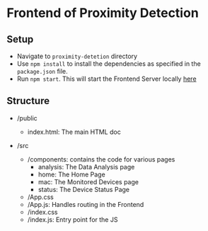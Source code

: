# Frontend of Proximity Detection

## Setup
- Navigate to `proximity-detetion` directory
- Use `npm install` to install the dependencies as specified in the `package.json` file.
- Run `npm start`. This will start the Frontend Server locally [here](http://localhost:3000)

## Structure
- /public
    - index.html: The main HTML doc

- /src

    - /components: contains the code for various pages
        - analysis: The Data Analysis page
        - home: The Home Page
        - mac: The Monitored Devices page
        - status: The Device Status Page
    - /App.css
    - /App.js: Handles routing in the Frontend
    - /index.css
    - /index.js: Entry point for the JS

